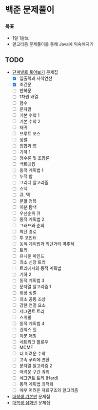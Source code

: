 # 백준 문제풀이
### 목표
- 1일 1솔브
- 알고리즘 문제풀이를 통해 Java에 익숙해지기

## TODO
- [단계별로 풀어보기](https://www.acmicpc.net/step) 문제집
	- [X] 입출력과 사칙연산
	- [X] 조건문
	- [ ] 반복문
	- [ ] 1차원 배열
	- [ ] 함수
	- [ ] 문자열
	- [ ] 기본 수학 1
	- [ ] 기본 수학 2
	- [ ] 재귀
	- [ ] 브루트 포스
	- [ ] 정렬
	- [ ] 집합과 맵
	- [ ] 기하 1
	- [ ] 정수론 및 조합론
	- [ ] 백트래킹
	- [ ] 동적 계획법 1
	- [ ] 누적 합
	- [ ] 그리디 알고리즘
	- [ ] 스택
	- [ ] 큐, 덱
	- [ ] 분할 정복
	- [ ] 이분 탐색
	- [ ] 우선순위 큐
	- [ ] 동적 계획법 2
	- [ ] 그래프와 순회
	- [ ] 최단 경로
	- [ ] 투 포인터
	- [ ] 동적 계획법과 최단거리 역추적
	- [ ] 트리
	- [ ] 유니온 파인드
	- [ ] 최소 신장 트리
	- [ ] 트리에서의 동적 계획법
	- [ ] 기하 2
	- [ ] 동적 계획법 3
	- [ ] 문자열 알고리즘 1
	- [ ] 위상 정렬
	- [ ] 최소 공통 조상
	- [ ] 강한 연결 요소
	- [ ] 세그먼트 트리
	- [ ] 스위핑
	- [ ] 동적 계획법 4
	- [ ] 컨벡스 헐
	- [ ] 이분 매칭
	- [ ] 네트워크 플로우
	- [ ] MCMF
	- [ ] 더 어려운 수학
	- [ ] 고속 푸리에 변환
	- [ ] 문자열 알고리즘 2
	- [ ] 어려운 구간 쿼리
	- [ ] 세그먼트 트리 (Hard)
	- [ ] 동적 계획법 최적화
	- [ ] 매우 어려운 자료구조와 알고리즘
- [대학생 기본반](https://www.acmicpc.net/workbook/view/2047) 문제집
- [대학생 심화반](https://www.acmicpc.net/workbook/view/2048) 문제집
